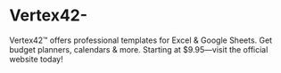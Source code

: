 # Vertex42-
Vertex42™ offers professional templates for Excel &amp; Google Sheets. Get budget planners, calendars &amp; more. Starting at $9.95—visit the official website today!
